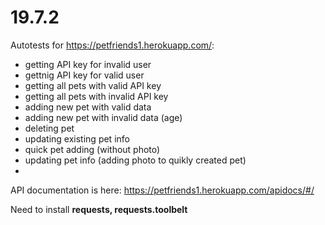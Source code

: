 # 19.7.2

Autotests for https://petfriends1.herokuapp.com/:
- getting API key for invalid user
- gettnig API key for valid user
- getting all pets with valid API key
- getting all pets with invalid API key
- adding new pet with valid data
- adding new pet with invalid data (age)
- deleting pet
- updating existing pet info
- quick pet adding (without photo)
- updating pet info (adding photo to quikly created pet)
- 
API documentation is here: https://petfriends1.herokuapp.com/apidocs/#/

Need to install **requests, requests.toolbelt**
